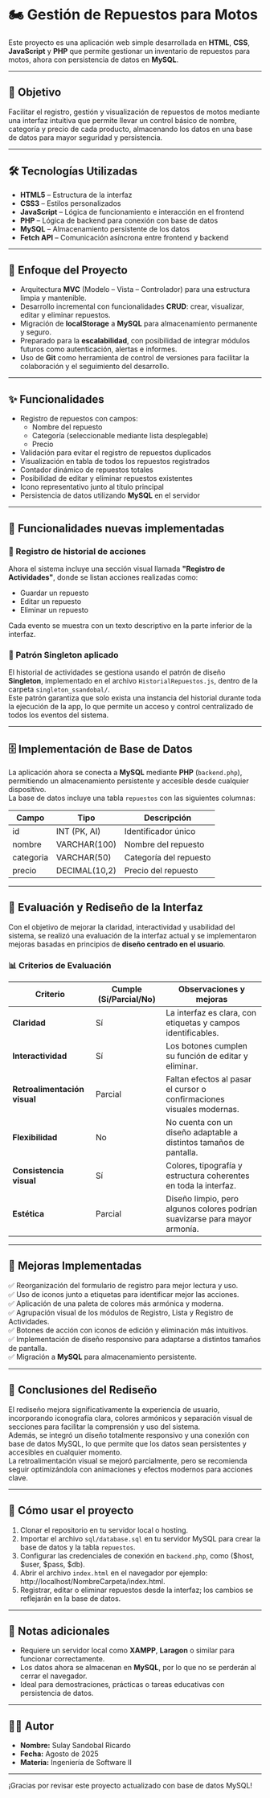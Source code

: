 # 🏍 Gestión de Repuestos para Motos

Este proyecto es una aplicación web simple desarrollada en **HTML**, **CSS**, **JavaScript** y **PHP** que permite gestionar un inventario de repuestos para motos, ahora con persistencia de datos en **MySQL**.

---

## 🎯 Objetivo

Facilitar el registro, gestión y visualización de repuestos de motos mediante una interfaz intuitiva que permite llevar un control básico de nombre, categoría y precio de cada producto, almacenando los datos en una base de datos para mayor seguridad y persistencia.

---

## 🛠 Tecnologías Utilizadas

- **HTML5** – Estructura de la interfaz  
- **CSS3** – Estilos personalizados  
- **JavaScript** – Lógica de funcionamiento e interacción en el frontend  
- **PHP** – Lógica de backend para conexión con base de datos  
- **MySQL** – Almacenamiento persistente de los datos  
- **Fetch API** – Comunicación asíncrona entre frontend y backend

---

## 🧠 Enfoque del Proyecto

- Arquitectura **MVC** (Modelo – Vista – Controlador) para una estructura limpia y mantenible.  
- Desarrollo incremental con funcionalidades **CRUD**: crear, visualizar, editar y eliminar repuestos.  
- Migración de **localStorage** a **MySQL** para almacenamiento permanente y seguro.  
- Preparado para la **escalabilidad**, con posibilidad de integrar módulos futuros como autenticación, alertas e informes.  
- Uso de **Git** como herramienta de control de versiones para facilitar la colaboración y el seguimiento del desarrollo.  

---

## ✨ Funcionalidades

- Registro de repuestos con campos:
  - Nombre del repuesto  
  - Categoría (seleccionable mediante lista desplegable)  
  - Precio  
- Validación para evitar el registro de repuestos duplicados  
- Visualización en tabla de todos los repuestos registrados  
- Contador dinámico de repuestos totales  
- Posibilidad de editar y eliminar repuestos existentes  
- Icono representativo junto al título principal  
- Persistencia de datos utilizando **MySQL** en el servidor  

---

## 🧠 Funcionalidades nuevas implementadas

### 📌 Registro de historial de acciones
Ahora el sistema incluye una sección visual llamada **"Registro de Actividades"**, donde se listan acciones realizadas como:
- Guardar un repuesto
- Editar un repuesto
- Eliminar un repuesto

Cada evento se muestra con un texto descriptivo en la parte inferior de la interfaz.

### 🔁 Patrón Singleton aplicado
El historial de actividades se gestiona usando el patrón de diseño **Singleton**, implementado en el archivo `HistorialRepuestos.js`, dentro de la carpeta `singleton_ssandobal/`.  
Este patrón garantiza que solo exista una instancia del historial durante toda la ejecución de la app, lo que permite un acceso y control centralizado de todos los eventos del sistema.

---

## 🗄 Implementación de Base de Datos

La aplicación ahora se conecta a **MySQL** mediante **PHP** (`backend.php`), permitiendo un almacenamiento persistente y accesible desde cualquier dispositivo.  
La base de datos incluye una tabla `repuestos` con las siguientes columnas:

| Campo        | Tipo          | Descripción |
|--------------|--------------|-------------|
| id           | INT (PK, AI) | Identificador único |
| nombre       | VARCHAR(100) | Nombre del repuesto |
| categoria    | VARCHAR(50)  | Categoría del repuesto |
| precio       | DECIMAL(10,2)| Precio del repuesto |

---

## 🎨 Evaluación y Rediseño de la Interfaz

Con el objetivo de mejorar la claridad, interactividad y usabilidad del sistema, se realizó una evaluación de la interfaz actual y se implementaron mejoras basadas en principios de **diseño centrado en el usuario**.

### 📊 Criterios de Evaluación

| Criterio               | Cumple (Sí/Parcial/No) | Observaciones y mejoras |
|------------------------|-----------------------|-------------------------|
| **Claridad**           | Sí                    | La interfaz es clara, con etiquetas y campos identificables. |
| **Interactividad**     | Sí                    | Los botones cumplen su función de editar y eliminar. |
| **Retroalimentación visual** | Parcial               | Faltan efectos al pasar el cursor o confirmaciones visuales modernas. |
| **Flexibilidad**       | No                    | No cuenta con un diseño adaptable a distintos tamaños de pantalla. |
| **Consistencia visual**| Sí                    | Colores, tipografía y estructura coherentes en toda la interfaz. |
| **Estética**           | Parcial               | Diseño limpio, pero algunos colores podrían suavizarse para mayor armonía. |

---

## 🚀 Mejoras Implementadas

✅ Reorganización del formulario de registro para mejor lectura y uso.  
✅ Uso de iconos junto a etiquetas para identificar mejor las acciones.  
✅ Aplicación de una paleta de colores más armónica y moderna.  
✅ Agrupación visual de los módulos de Registro, Lista y Registro de Actividades.  
✅ Botones de acción con iconos de edición y eliminación más intuitivos.  
✅ Implementación de diseño responsivo para adaptarse a distintos tamaños de pantalla.  
✅ Migración a **MySQL** para almacenamiento persistente.  

---

## 📌 Conclusiones del Rediseño

El rediseño mejora significativamente la experiencia de usuario, incorporando iconografía clara, colores armónicos y separación visual de secciones para facilitar la comprensión y uso del sistema.  
Además, se integró un diseño totalmente responsivo y una conexión con base de datos MySQL, lo que permite que los datos sean persistentes y accesibles en cualquier momento.  
La retroalimentación visual se mejoró parcialmente, pero se recomienda seguir optimizándola con animaciones y efectos modernos para acciones clave.  

---

## 🔧 Cómo usar el proyecto

1. Clonar el repositorio en tu servidor local o hosting.  
2. Importar el archivo `sql/database.sql` en tu servidor MySQL para crear la base de datos y la tabla `repuestos`.  
3. Configurar las credenciales de conexión en `backend.php`, como ($host, $user, $pass, $db).  
4. Abrir el archivo `index.html` en el navegador por ejemplo: http://localhost/NombreCarpeta/index.html.  
5. Registrar, editar o eliminar repuestos desde la interfaz; los cambios se reflejarán en la base de datos.  

---

## 📌 Notas adicionales

- Requiere un servidor local como **XAMPP**, **Laragon** o similar para funcionar correctamente.  
- Los datos ahora se almacenan en **MySQL**, por lo que no se perderán al cerrar el navegador.  
- Ideal para demostraciones, prácticas o tareas educativas con persistencia de datos.  

---

## 👩‍💻 Autor

- **Nombre:** Sulay Sandobal Ricardo  
- **Fecha:** Agosto de 2025  
- **Materia:** Ingeniería de Software II  

---

¡Gracias por revisar este proyecto actualizado con base de datos MySQL!

